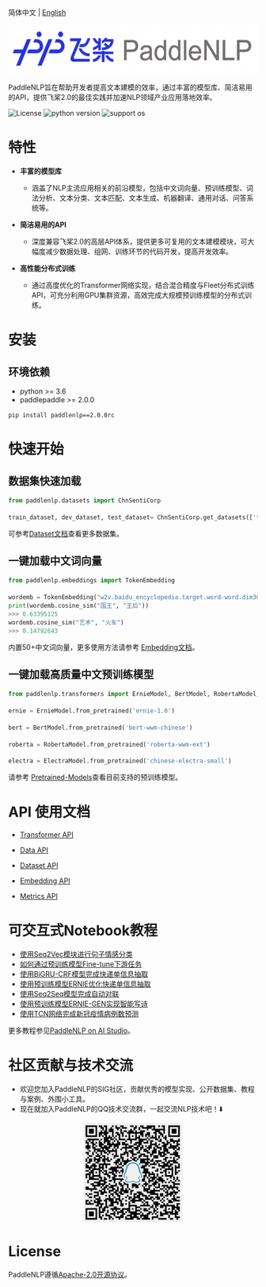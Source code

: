简体中文 | [English](./README_en.md)

<p align="center">
  <img src="./docs/imgs/paddlenlp.png" width="520" height ="100" />
</p>


PaddleNLP旨在帮助开发者提高文本建模的效率，通过丰富的模型库、简洁易用的API，提供飞桨2.0的最佳实践并加速NLP领域产业应用落地效率。

![License](https://img.shields.io/badge/license-Apache%202-red.svg)
![python version](https://img.shields.io/badge/python-3.6+-orange.svg)
![support os](https://img.shields.io/badge/os-linux%2C%20win%2C%20mac-yellow.svg)


# 特性

- **丰富的模型库**

  - 涵盖了NLP主流应用相关的前沿模型，包括中文词向量、预训练模型、词法分析、文本分类、文本匹配、文本生成、机器翻译、通用对话、问答系统等。

- **简洁易用的API**

  - 深度兼容飞桨2.0的高层API体系，提供更多可复用的文本建模模块，可大幅度减少数据处理、组网、训练环节的代码开发，提高开发效率。

- **高性能分布式训练**

  - 通过高度优化的Transformer网络实现，结合混合精度与Fleet分布式训练API，可充分利用GPU集群资源，高效完成大规模预训练模型的分布式训练。


# 安装

## 环境依赖

- python >= 3.6
- paddlepaddle >= 2.0.0


```
pip install paddlenlp==2.0.0rc
```


# 快速开始

## 数据集快速加载

```python
from paddlenlp.datasets import ChnSentiCorp

train_dataset, dev_dataset, test_dataset= ChnSentiCorp.get_datasets(['train', 'dev', 'test'])
```

可参考[Dataset文档](./docs/datasets.md)查看更多数据集。

## 一键加载中文词向量

```python
from paddlenlp.embeddings import TokenEmbedding

wordemb = TokenEmbedding("w2v.baidu_encyclopedia.target.word-word.dim300")
print(wordemb.cosine_sim("国王", "王后"))
>>> 0.63395125
wordemb.cosine_sim("艺术", "火车")
>>> 0.14792643
```

内置50+中文词向量，更多使用方法请参考 [Embedding文档](./examples/word_embedding/README.md)。


## 一键加载高质量中文预训练模型

```python
from paddlenlp.transformers import ErnieModel, BertModel, RobertaModel, ElectraModel

ernie = ErnieModel.from_pretrained('ernie-1.0')

bert = BertModel.from_pretrained('bert-wwm-chinese')

roberta = RobertaModel.from_pretrained('roberta-wwm-ext')

electra = ElectraModel.from_pretrained('chinese-electra-small')
```

请参考 [Pretrained-Models](./docs/transformers.md)查看目前支持的预训练模型。



# API 使用文档

- [Transformer API](./docs/transformers.md)

- [Data API](./docs/data.md)

- [Dataset API](./docs/datasets.md)

- [Embedding API](./docs/embeddings.md)

- [Metrics API](./docs/metrics.md)


# 可交互式Notebook教程

- [使用Seq2Vec模块进行句子情感分类](https://aistudio.baidu.com/aistudio/projectdetail/1283423)
- [如何通过预训练模型Fine-tune下游任务](https://aistudio.baidu.com/aistudio/projectdetail/1294333)
- [使用BiGRU-CRF模型完成快递单信息抽取](https://aistudio.baidu.com/aistudio/projectdetail/1317771)
- [使用预训练模型ERNIE优化快递单信息抽取](https://aistudio.baidu.com/aistudio/projectdetail/1329361)
- [使用Seq2Seq模型完成自动对联](https://aistudio.baidu.com/aistudio/projectdetail/1321118)
- [使用预训练模型ERNIE-GEN实现智能写诗](https://aistudio.baidu.com/aistudio/projectdetail/1339888)
- [使用TCN网络完成新冠疫情病例数预测](https://aistudio.baidu.com/aistudio/projectdetail/1290873)

更多教程参见[PaddleNLP on AI Studio](https://aistudio.baidu.com/aistudio/personalcenter/thirdview/574995)。


# 社区贡献与技术交流

- 欢迎您加入PaddleNLP的SIG社区，贡献优秀的模型实现、公开数据集、教程与案例、外围小工具。
- 现在就加入PaddleNLP的QQ技术交流群，一起交流NLP技术吧！⬇️

<div align="center">
  <img src="./docs/imgs/qq.png" width="200" height="200" />
</div>  


# License

PaddleNLP遵循[Apache-2.0开源协议](./LICENSE)。
